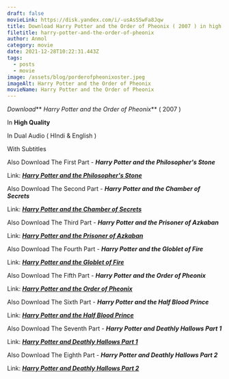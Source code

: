 ```yaml
---
draft: false
movieLink: https://disk.yandex.com/i/-usAsSSwFa8Jqw
title: Download Harry Potter and the Order of Pheonix ( 2007 ) in high quality
filetitle: harry-potter-and-the-order-of-pheonix
author: Anmol
category: movie
date: 2021-12-28T10:22:31.443Z
tags:
  - posts
  - movie
image: /assets/blog/porderofpheonixoster.jpeg
imageAlt: Harry Potter and the Order of Pheonix
movieName: Harry Potter and the Order of Pheonix
---
```

*Download*** *Harry Potter and the Order of Pheonix*** ( 2007 ) 

In **High Quality**

In Dual Audio ( HIndi & English )

With Subtitles

<span> Also Download The First Part - ***Harry Potter and the Philosopher's Stone*** </span>

<span> Link:  <a href="https://netblog.netlify.app/blog/harry-potter-and-the-philosophers-stone/"> ***Harry Potter and the Philosopher's Stone***</a></span>

<span> Also Download The Second Part - ***Harry Potter and the Chamber of Secrets*** </span>

<span>  Link: <a href="https://netblog.netlify.app/blog/harry-potter-and-the-chamber-of-secrets/">***Harry Potter and the Chamber of Secrets***</a></span>

<span> Also Download The Third Part - ***Harry Potter and the Prisoner of Azkaban*** </span>

<span>  Link: <a href="https://netblog.netlify.app/blog/harry-potter-and-the-chamber-of-secrets-1/">***Harry Potter and the Prisoner of Azkaban***</a></span>

<span> Also Download The Fourth Part - ***Harry Potter and the Globlet of Fire*** </span>

<span>  Link: <a href="https://netblog.netlify.app/blog/harry-potter-and-the-chamber-of-secrets-1/">***Harry Potter and the Globlet of Fire***</a></span>

<span> Also Download The Fifth Part - ***Harry Potter and the Order of Pheonix*** </span>

<span>  Link: <a href="https://netblog.netlify.app/blog/harry-potter-and-the-chamber-of-secrets-1/">***Harry Potter and the Order of Pheonix***</a></span>

<span> Also Download The Sixth Part - ***Harry Potter and the Half Blood Prince***</span>

<span>  Link: <a href="https://netblog.netlify.app/blog/harry-potter-and-the-chamber-of-secrets-1/"> ***Harry Potter and the Half Blood Prince***</a></span>

<span> Also Download The Seventh Part - ***Harry Potter and Deathly Hallows Part 1*** </span>

<span>  Link: <a href="https://netblog.netlify.app/blog/harry-potter-and-the-chamber-of-secrets-1/">***Harry Potter and Deathly Hallows Part 1***</a></span>

 </span>

<span> Also Download The Eighth Part - ***Harry Potter and Deathly Hallows Part 2*** </span>

<span>  Link: <a href="https://netblog.netlify.app/blog/harry-potter-and-the-chamber-of-secrets-1/">***Harry Potter and Deathly Hallows Part 2***</a></span>